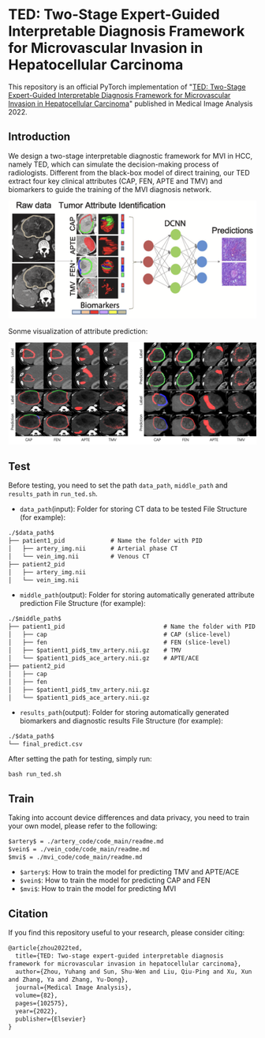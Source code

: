 # TED: Two-Stage Expert-Guided Interpretable Diagnosis Framework for Microvascular Invasion in Hepatocellular Carcinoma

This repository is an official PyTorch implementation of "[TED: Two-Stage Expert-Guided Interpretable Diagnosis Framework for Microvascular Invasion in Hepatocellular Carcinoma](https://www.sciencedirect.com/science/article/abs/pii/S1361841522002158)" published in Medical Image Analysis 2022.

## Introduction
We design a two-stage interpretable diagnostic framework for MVI in HCC, namely TED, which can simulate the decision-making process of radiologists. Different from the black-box model of direct training, our TED extract four key clinical attributes (CAP, FEN, APTE and TMV)  and biomarkers to guide the training of the MVI diagnosis network.

<img src="figures/img01.png"/>

Sonme visualization of attribute prediction:

<img src="figures/img3.png"/>


## Test
Before testing, you need to set the path `data_path`, `middle_path` and `results_path` in `run_ted.sh`.
- `data_path`(input): Folder for storing CT data to be tested
File Structure (for example):
```
./$data_path$
├── patient1_pid             # Name the folder with PID       
│   ├── artery_img.nii       # Arterial phase CT
│   └── vein_img.nii         # Venous CT
├── patient2_pid                     
│   ├── artery_img.nii
│   └── vein_img.nii

```
- `middle_path`(output): Folder for storing automatically generated attribute prediction
File Structure (for example):
```
./$middle_path$
├── patient1_pid                            # Name the folder with PID       
│   ├── cap                                 # CAP (slice-level)
│   ├── fen                                 # FEN (slice-level)
│   ├── $patient1_pid$_tmv_artery.nii.gz    # TMV 
│   └── $patient1_pid$_ace_artery.nii.gz    # APTE/ACE
├── patient2_pid                     
│   ├── cap                                 
│   ├── fen                                 
│   ├── $patient1_pid$_tmv_artery.nii.gz    
│   └── $patient1_pid$_ace_artery.nii.gz    

```
- `results_path`(output): Folder for storing automatically generated biomarkers and diagnostic results
File Structure (for example):
```
./$data_path$
└── final_predict.csv 
```
After setting the path for testing, simply run:
```
bash run_ted.sh
```


## Train

Taking into account device differences and data privacy, you need to train your own model, please refer to the following:
```
$artery$ = ./artery_code/code_main/readme.md
$vein$ = ./vein_code/code_main/readme.md
$mvi$ = ./mvi_code/code_main/readme.md
```
- `$artery$`: How to train the model for predicting TMV and APTE/ACE
- `$vein$`: How to train the model for predicting CAP and FEN
- `$mvi$`: How to train the model for predicting MVI


## Citation

If you find this repository useful to your research, please consider citing:
~~~
@article{zhou2022ted,
  title={TED: Two-stage expert-guided interpretable diagnosis framework for microvascular invasion in hepatocellular carcinoma},
  author={Zhou, Yuhang and Sun, Shu-Wen and Liu, Qiu-Ping and Xu, Xun and Zhang, Ya and Zhang, Yu-Dong},
  journal={Medical Image Analysis},
  volume={82},
  pages={102575},
  year={2022},
  publisher={Elsevier}
}
~~~
